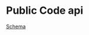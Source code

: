 # Public Code api

[Schema](https://redocly.github.io/redoc/?url=https://raw.githubusercontent.com/OpenCatalogi/api/master/OAS.json&nocors)
